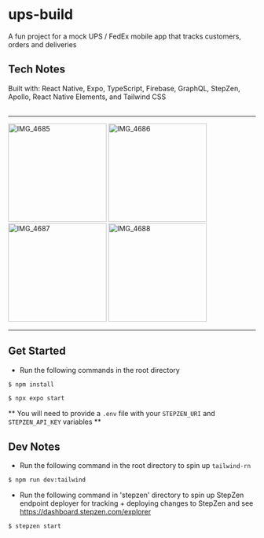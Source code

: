 # ups-build

A fun project for a mock UPS / FedEx mobile app that tracks customers, orders and deliveries
<br/>

## Tech Notes

Built with: React Native, Expo, TypeScript, Firebase, GraphQL, StepZen, Apollo, React Native Elements, and Tailwind CSS
<br/>
<br/>

---

<img width="200" alt="IMG_4685" src="https://user-images.githubusercontent.com/93687275/252123571-a6ac8ca8-414e-4e34-890f-df07dd170c74.PNG"> <img width="200" alt="IMG_4686" src="https://user-images.githubusercontent.com/93687275/252123707-79569b77-1505-421b-9151-7147621436cd.PNG"> <img width="200" alt="IMG_4687" src="https://user-images.githubusercontent.com/93687275/252123749-cc93e64c-66fd-45ff-9baf-7767d1958e4a.PNG"> <img width="200" alt="IMG_4688" src="https://user-images.githubusercontent.com/93687275/252123760-3a332ec7-e067-423c-8f72-b185cb8836be.PNG">

---

## Get Started

- Run the following commands in the root directory

```bash
$ npm install
```

```bash
$ npx expo start
```

** You will need to provide a `.env` file with your `STEPZEN_URI` and `STEPZEN_API_KEY` variables **

## Dev Notes

- Run the following command in the root directory to spin up `tailwind-rn`

```bash
$ npm run dev:tailwind
```

- Run the following command in 'stepzen' directory to spin up StepZen endpoint deployer for tracking + deploying changes to StepZen and see https://dashboard.stepzen.com/explorer

```bash
$ stepzen start
```
